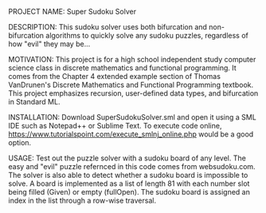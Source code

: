 PROJECT NAME: Super Sudoku Solver

DESCRIPTION: This sudoku solver uses both bifurcation and non-bifurcation algorithms to quickly solve any sudoku puzzles, regardless of how "evil" they may be...

MOTIVATION: This project is for a high school independent study computer science class in discrete mathematics and functional programming. It comes from the Chapter 4 extended example section of Thomas VanDrunen's Discrete Mathematics and Functional Programming textbook. This project emphasizes recursion, user-defined data types, and bifurcation in Standard ML.

INSTALLATION: Download SuperSudokuSolver.sml and open it using a SML IDE such as Notepad++ or Sublime Text. To execute code online, https://www.tutorialspoint.com/execute_smlnj_online.php would be a good option.

USAGE: Test out the puzzle solver with a sudoku board of any level. The easy and "evil" puzzle refernced in this code comes from websudoku.com. The solver is also able to detect whether a sudoku board is impossible to solve. A board is implemented as a list of length 81 with each number slot being filled (Given) or empty (fullOpen). The sudoku board is assigned an index in the list through a row-wise traversal. 
